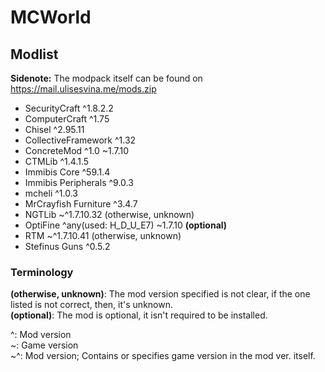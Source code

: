 # MCWorld
## Modlist

**Sidenote:** The modpack itself can be found on https://mail.ulisesvina.me/mods.zip

- SecurityCraft ^1.8.2.2
- ComputerCraft ^1.75
- Chisel ^2.95.11
- CollectiveFramework ^1.32
- ConcreteMod ^1.0 ~1.7.10
- CTMLib ^1.4.1.5
- Immibis Core ^59.1.4
- Immibis Peripherals ^9.0.3
- mcheli ^1.0.3
- MrCrayfish Furniture ^3.4.7
- NGTLib ~^1.7.10.32 (otherwise, unknown)
- OptiFine ^any(used: H_D_U_E7) ~1.7.10 **(optional)**
- RTM ~^1.7.10.41 (otherwise, unknown)
- Stefinus Guns ^0.5.2

### Terminology

**(otherwise, unknown)**: The mod version specified is not clear, if the one listed is not correct, then, it's unknown.<br/>
**(optional)**: The mod is optional, it isn't required to be installed.

^: Mod version<br/>
~: Game version<br/>
~^: Mod version; Contains or specifies game version in the mod ver. itself.<br/>
